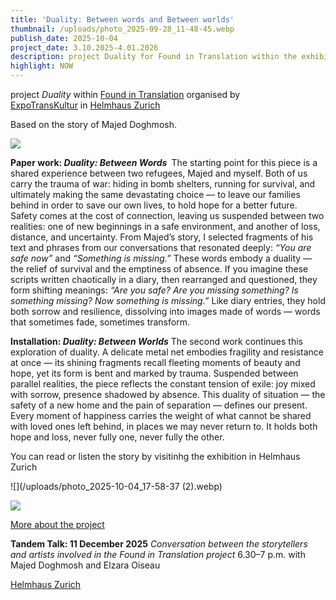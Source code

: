 ```yaml
---
title: 'Duality: Between words and Between worlds'
thumbnail: /uploads/photo_2025-09-28_11-48-45.webp
publish_date: 2025-10-04
project_date: 3.10.2025-4.01.2026
description: project Duality for Found in Translation within the exhibition 'Nun, da Himmel und Erde und Winde ruhen'   in Helmhaus Zurich
highlight: NOW
---
```

project _Duality_ within [Found in Translation](https://www.expotranskultur.org/event-gallery/found-in-translation-2025) organised by [ExpoTransKultur](https://www.expotranskultur.org/en/%C3%BCber-uns) in [Helmhaus Zurich](https://helmhaus.org/en/)

Based on the story of Majed Doghmosh.

![](/uploads/photo_2025-09-28_11-48-45.webp)

**Paper work:&#32;_Duality: Between Words_&#160;**
The starting point for this piece is a shared experience between two refugees, Majed and myself. Both of us carry the trauma of war: hiding in bomb shelters, running for survival, and ultimately making the same devastating choice — to leave our families behind in order to save our own lives, to hold hope for a better future. Safety comes at the cost of connection, leaving us suspended between two realities: one of new beginnings in a safe environment, and another of loss, distance, and uncertainty.
From Majed’s story, I selected fragments of his text and phrases from our conversations that resonated deeply: _“You are safe now”_ and _“Something is missing.”_ These words embody a duality — the relief of survival and the emptiness of absence. If you imagine these scripts written chaotically in a diary, then rearranged and questioned, they form shifting meanings: _“Are you safe? Are you missing something? Is something missing? Now something is missing.”_ Like diary entries, they hold both sorrow and resilience, dissolving into images made of words — words that sometimes fade, sometimes transform.

**Installation:&#32;_Duality: Between Worlds_**
The second work continues this exploration of duality. A delicate metal net embodies fragility and resistance at once — its shining fragments recall fleeting moments of beauty and hope, yet its form is bent and marked by trauma. Suspended between parallel realities, the piece reflects the constant tension of exile: joy mixed with sorrow, presence shadowed by absence.
This duality of situation — the safety of a new home and the pain of separation — defines our present. Every moment of happiness carries the weight of what cannot be shared with loved ones left behind, in places we may never return to. It holds both hope and loss, never fully one, never fully the other.

You can read or listen  the story by visitinhg the exhibition in Helmhaus Zurich

![](/uploads/photo_2025-10-04_17-58-37 (2).webp)

![](/uploads/photo_2025-10-04_17-58-35.webp)

[More about the project](https://www.expotranskultur.org/en/copy-of-2025)

**Tandem Talk: 11 December 2025**
_Conversation between the storytellers and artists involved in the _Found in Translation_ project_
6.30–7 p.m. with Majed Doghmosh and Elzara Oiseau

[Helmhaus Zurich](https://helmhaus.org/)
